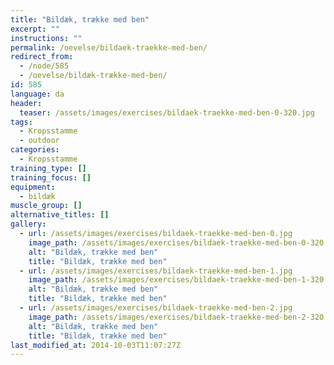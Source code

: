 ```yaml
---
title: "Bildæk, trække med ben"
excerpt: ""
instructions: ""
permalink: /oevelse/bildaek-traekke-med-ben/
redirect_from:
  - /node/585
  - /oevelse/bildæk-trække-med-ben/
id: 585
language: da
header:
  teaser: /assets/images/exercises/bildaek-traekke-med-ben-0-320.jpg
tags:
  - Kropsstamme
  - outdoor
categories:
  - Kropsstamme
training_type: []
training_focus: []
equipment:
  - bildæk
muscle_group: []
alternative_titles: []
gallery:
  - url: /assets/images/exercises/bildaek-traekke-med-ben-0.jpg
    image_path: /assets/images/exercises/bildaek-traekke-med-ben-0-320.jpg
    alt: "Bildæk, trække med ben"
    title: "Bildæk, trække med ben"
  - url: /assets/images/exercises/bildaek-traekke-med-ben-1.jpg
    image_path: /assets/images/exercises/bildaek-traekke-med-ben-1-320.jpg
    alt: "Bildæk, trække med ben"
    title: "Bildæk, trække med ben"
  - url: /assets/images/exercises/bildaek-traekke-med-ben-2.jpg
    image_path: /assets/images/exercises/bildaek-traekke-med-ben-2-320.jpg
    alt: "Bildæk, trække med ben"
    title: "Bildæk, trække med ben"
last_modified_at: 2014-10-03T11:07:27Z
---
```

